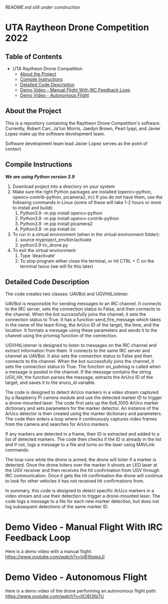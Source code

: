 *README.md still under construction*
# UTA Raytheon Drone Competition 2022

## Table of Contents
- UTA Raytheon Drone Competition
  * [About the Project](#about-the-project)
  * [Compile Instructions](#compile-instructions)
  * [Detailed Code Description](#detailed-code-description)
  * [Demo Video - Manual Flight With IRC Feedback Loop](#demo-video---manual-flight-with-irc-feedback-loop)
  * [Demo Video - Autonomous Flight](#demo-video---autonomous-flight)

## About the Project
This is a repository containing the Raytheon Drone Competition's software. Currently, Robert Carr, Ja'lun Morris, Jaedyn Brown, Pearl Iyayi, and Javier Lopez make up the software development team.

Software development team lead Javier Lopez serves as the point of contact.

## Compile Instructions
***We are using Python version 3.9***
1. Download project into a directory on your system
2. Make sure the right Python packages are installed (opencv-python, opencv-contrib-python, picamera2, irc)
   If you do not have them, use the following commands in Linux (some of these will take 1-2 hours or more to install and build):
   1. Python3.9 -m pip install opencv-python
   2. Python3.9 -m pip install opencv-contrib-python
   3. Python3.9 -m pip install picamera2
   4. Python3.9 -m pip install irc
3. To run in a virtual environment (when in the virtual environment folder):
   1. source myproject_env/bin/activate
   2. python3.9 irc_drone.py
4. To exit the virtual environment:
   1. Type ‘deactivate’
   2. To stop program either close the terminal, or hit CTRL + C on the terminal twice (we will fix this later)



## Detailed Code Description
The code creates two classes: UAVBot and UGVHitListener.

UAVBot is responsible for sending messages to an IRC channel. It connects to the IRC server, sets the connection status to False, and then connects to the channel. When the bot successfully joins the channel, it sets the connection status to True. It has a function send_fire_message which takes in the name of the team firing, the ArUco ID of the target, the time, and the location. It formats a message using these parameters and sends it to the channel using the privmsg function of the connection.

UGVHitListener is designed to listen to messages on the IRC channel and extract information from them. It connects to the same IRC server and channel as UAVBot. It also sets the connection status to False and then connects to the channel. When the bot successfully joins the channel, it sets the connection status to True. The function on_pubmsg is called when a message is posted in the channel. If the message contains the string _UGV_Hit_, the function parses the message, extracts the ArUco ID of the target, and saves it to the aruco_id variable.

The code is designed to detect ArUco markers in a video stream captured by a Raspberry Pi camera module and use the detected marker ID to trigger a drone-mounted laser. The code first sets up the 6x6_1000 ArUco marker dictionary and sets parameters for the marker detector. An instance of the ArUco detector is then created using the marker dictionary and parameters. The code then enters a loop where it continuously captures video frames from the camera and searches for ArUco markers.

If any markers are detected in a frame, their ID is extracted and added to a list of detected markers. The code then checks if the ID is already in the list and if not, logs a message to a file and turns on the laser using MAVLink commands.

The loop runs while the drone is armed, the drone will loiter if a marker is detected. Once the drone loiters over the marker it shoots an LED laser at the UGV receiver and then receives the hit confirmation from UGV through IRC communication. Once it gets the hit confirmation the drone will continue to look for other vehicles it has not received hit confirmations from.

In summary, this code is designed to detect specific ArUco markers in a video stream and use their detection to trigger a drone-mounted laser. The code logs a message to a file for each new marker detection, but does not log subsequent detections of the same marker ID.

# Demo Video - Manual Flight With IRC Feedback Loop
Here is a demo video with a manual flight: https://www.youtube.com/watch?v=IvB1tbqpzJI

# Demo Video - Autonomous Flight
Here is a demo video of the drone performing an autonomous flight path: https://www.youtube.com/watch?v=IlCi6t3tb7U
